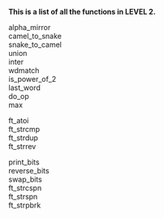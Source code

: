 **This is a list of all the functions in LEVEL 2.**

alpha_mirror  
camel_to_snake  
snake_to_camel  
union  
inter  
wdmatch  
is_power_of_2  
last_word  
do_op  
max  

ft_atoi  
ft_strcmp  
ft_strdup  
ft_strrev  

print_bits  
reverse_bits  
swap_bits  
ft_strcspn  
ft_strspn  
ft_strpbrk  
